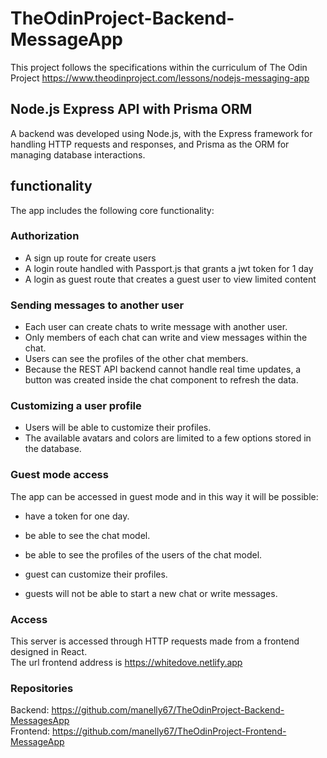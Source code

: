 # TheOdinProject-Backend-MessageApp

This project follows the specifications within the curriculum of The Odin Project 
https://www.theodinproject.com/lessons/nodejs-messaging-app


Node.js Express API with Prisma ORM
-----------------------------------

A backend was developed using Node.js, with the Express framework for handling HTTP requests and responses, and Prisma as the ORM for managing database interactions.

functionality
-------------
The app includes the following core functionality:

### Authorization ###

- A sign up route for create users
- A login route handled with Passport.js that grants a jwt token for 1 day
- A login as guest route that creates a guest user to view limited content

### Sending messages to another user ###

- Each user can create chats to write message with another user. 
- Only members of each chat can write and view messages within the chat.
- Users can see the profiles of the other chat members.
- Because the REST API backend cannot handle real time updates, a button was created inside the chat component to refresh the data.

### Customizing a user profile ###

- Users will be able to customize their profiles.
- The available avatars and colors are limited to a few options stored in the database.

### Guest mode access ###

The app can be accessed in guest mode and in this way it will be possible:
- have a token for one day.
- be able to see the chat model.
- be able to see the profiles of the users of the chat model.
- guest can customize their profiles.

- guests will not be able to start a new chat or write messages.

### Access ###

This server is accessed through HTTP requests made from a frontend designed in React.<br>
The url frontend address is https://whitedove.netlify.app

### Repositories ###
Backend: https://github.com/manelly67/TheOdinProject-Backend-MessagesApp <br>
Frontend: https://github.com/manelly67/TheOdinProject-Frontend-MessageApp